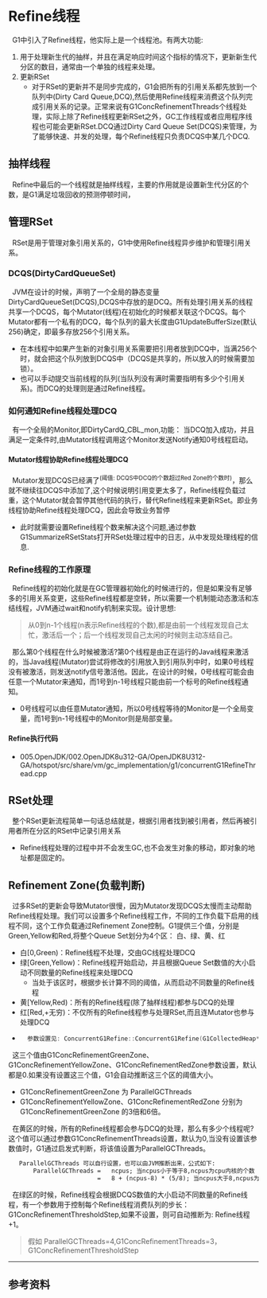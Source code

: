 # Refine线程
&nbsp;&nbsp;G1中引入了Refine线程，他实际上是一个线程池。有两大功能:
1. 用于处理新生代的抽样，并且在满足响应时间这个指标的情况下，更新新生代分区的数目，通常由一个单独的线程来处理。
2. 更新RSet
   - 对于RSet的更新并不是同步完成的，G1会把所有的引用关系都先放到一个队列中(Dirty Card Queue,DCQ),然后使用Refine线程来消费这个队列完成引用关系的记录。正常来说有G1ConcRefinementThreads个线程处理，实际上除了Refine线程更新RSet之外，GC工作线程或者应用程序线程也可能会更新RSet.DCQ通过Dirty Card Queue Set(DCQS)来管理，为了能够快速、并发的处理，每个Refine线程只负责DCQS中某几个DCQ.

## 抽样线程
&nbsp;&nbsp;Refine中最后的一个线程就是抽样线程，主要的作用就是设置新生代分区的个数，是G1满足垃圾回收的预测停顿时间，


## 管理RSet
&nbsp;&nbsp;RSet是用于管理对象引用关系的，G1中使用Refine线程异步维护和管理引用关系。

### DCQS(DirtyCardQueueSet)
&nbsp;&nbsp;JVM在设计的时候，声明了一个全局的静态变量DirtyCardQueueSet(DCQS),DCQS中存放的是DCQ。所有处理引用关系的线程共享一个DCQS，每个Mutator(线程)在初始化的时候都关联这个DCQS。每个Mutator都有一个私有的DCQ，每个队列的最大长度由G1UpdateBufferSize(默认256)确定，即最多存放256个引用关系。
+ 在本线程中如果产生新的对象引用关系需要把引用者放到DCQ中，当满256个时，就会把这个队列放到DCQS中（DCQS是共享的，所以放入的时候需要加锁）。
+ 也可以手动提交当前线程的队列(当队列没有满时需要指明有多少个引用关系)。而DCQ的处理则是通过Refine线程。

### 如何通知Refine线程处理DCQ
&nbsp;&nbsp;有一个全局的Monitor,即DirtyCardQ_CBL_mon,功能： 当DCQ加入成功，并且满足一定条件时,由Mutator线程调用这个Monitor发送Notify通知0号线程启动。
#### Mutator线程协助Refine线程处理DCQ
&nbsp;&nbsp;Mutator发现DCQS已经满了<sup>(阈值: DCQS中DCQ的个数超过Red Zone的个数时)</sup>，那么就不继续往DCQS中添加了,这个时候说明引用变更太多了，Refine线程负载过重，这个Mutator就会暂停其他代码的执行，替代Refine线程来更新RSet。即业务线程协助Refine线程处理DCQ，因此会导致业务暂停
- 此时就需要设置Refine线程个数来解决这个问题,通过参数 G1SummarizeRSetStats打开RSet处理过程中的日志，从中发现处理线程的信息.

### Refine线程的工作原理
&nbsp;&nbsp;Refine线程的初始化就是在GC管理器初始化的时候进行的，但是如果没有足够多的引用关系变更，这些Refine线程都是空转，所以需要一个机制能动态激活和冻结线程，JVM通过wait和notify机制来实现。设计思想:
> 从0到n-1个线程(n表示Refine线程的个数),都是由前一个线程发现自己太忙，激活后一个；后一个线程发现自己太闲的时候则主动冻结自己。

&nbsp;&nbsp;那么第0个线程在什么时候被激活?第0个线程是由正在运行的Java线程来激活的，当Java线程(Mutator)尝试将修改的引用放入到引用队列中时，如果0号线程没有被激活，则发送notify信号激活他。因此，在设计的时候，0号线程可能会由任意一个Mutator来通知，而1号到n-1号线程只能由前一个标号的Refine线程通知。
- 0号线程可以由任意Mutator通知，所以0号线程等待的Monitor是一个全局变量，而1号到n-1号线程中的Monitor则是局部变量。

#### Refine执行代码
- 005.OpenJDK/002.OpenJDK8u312-GA/OpenJDK8U312-GA/hotspot/src/share/vm/gc_implementation/g1/concurrentG1RefineThread.cpp

## RSet处理
&nbsp;&nbsp;整个RSet更新流程简单一句话总结就是，根据引用者找到被引用者，然后再被引用者所在分区的RSet中记录引用关系
- Refine线程处理的过程中并不会发生GC,也不会发生对象的移动，即对象的地址都是固定的。
  
## Refinement Zone(负载判断)
&nbsp;&nbsp;过多RSet的更新会导致Mutator很慢，因为Mutator发现DCQS太慢而主动帮助Refine线程处理。我们可以设置多个Refine线程工作，不同的工作负载下启用的线程不同，这个工作负载通过Refinement Zone控制。G1提供三个值，分别是Green,Yellow和Red,将整个Queue Set划分为4个区： 白、绿、黄、红
+ 白[0,Green)：Refine线程不处理，交由GC线程处理DCQ
+ 绿[Green,Yellow)：Refine线程开始启动，并且根据Queue Set数值的大小启动不同数量的Refine线程来处理DCQ
  - 当处于该区时，根据步长计算不同的阈值，从而启动不同数量的Refine线程
+ 黄[Yellow,Red)：所有的Refine线程(除了抽样线程)都参与DCQ的处理
+ 红[Red,+无穷)：不仅所有的Refine线程参与处理RSet,而且连Mutator也参与处理DCQ
+ ```c
    参数设置见: ConcurrentG1Refine::ConcurrentG1Refine(G1CollectedHeap* g1h, CardTableEntryClosure* refine_closure);
  ```

&nbsp;&nbsp;这三个值由G1ConcRefinementGreenZone、G1ConcRefinementYellowZone、G1ConcRefinementRedZone参数设置，默认都是0.如果没有设置这三个值，G1会自动推断这三个区的阈值大小。
+ G1ConcRefinementGreenZone 为 ParallelGCThreads
+ G1ConcRefinementYellowZone、G1ConcRefinementRedZone 分别为 G1ConcRefinementGreenZone 的3倍和6倍。

&nbsp;&nbsp;在黄区的时候，所有的Refine线程都会参与DCQ的处理，那么有多少个线程呢? 这个值可以通过参数G1ConcRefinementThreads设置，默认为0,当没有设置该参数值时，G1通过启发式判断，将该值设置为ParallelGCThreads。
```txt
   ParallelGCThreads 可以自行设置，也可以由JVM推断出来，公式如下:
       ParallelGCThreads =   ncpus; 当ncpus小于等于8,ncpus为cpu内核的个数
                         =   8 + (ncpus-8) * (5/8); 当ncpus大于8,ncpus为cpu内核个数.
```

&nbsp;&nbsp;在绿区的时候，Refine线程会根据DCQS数值的大小启动不同数量的Refine线程，有一个参数用于控制每个Refine线程消费队列的步长：G1ConcRefinementThresholdStep,如果不设置，则可自动推断为: Refine线程+1。
> 假如 ParallelGCThreads=4,G1ConcRefinementThreads=3，G1ConcRefinementThresholdStep
---
## 参考资料